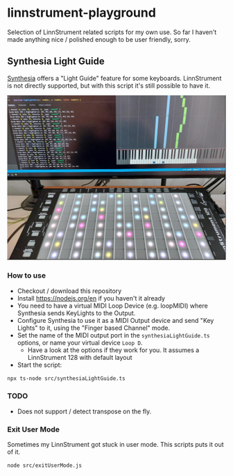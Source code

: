 # linnstrument-playground

Selection of LinnStrument related scripts for my own use.
So far I haven't made anything nice / polished enough to be user friendly, sorry.

## Synthesia Light Guide

[Synthesia](https://synthesiagame.com/) offers a "Light Guide" feature for some keyboards.
LinnStrument is not directly supported, but with this script it's still possible to have it.

![Synthesia Light Guide](./assets/synthesia-light-guide.png)

### How to use

* Checkout / download this repository
* Install https://nodejs.org/en if you haven't it already
* You need to have a virtual MIDI Loop Device (e.g. loopMIDI) where Synthesia sends KeyLights to the Output.
* Configure Synthesia to use it as a MIDI Output device and send "Key Lights" to it, using the "Finger based Channel" mode.
* Set the name of the MIDI output port in the `synthesiaLightGuide.ts` options, or name your virtual device `Loop D`.
    * Have a look at the options if they work for you. It assumes a LinnStrument 128 with default layout
* Start the script:

```sh
npx ts-node src/synthesiaLightGuide.ts
```

### TODO

* Does not support / detect transpose on the fly. 

### Exit User Mode

Sometimes my LinnStrument got stuck in user mode. This scripts puts it out of it.

```sh
node src/exitUserMode.js
```
